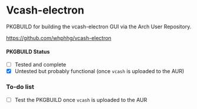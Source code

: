 # Vcash-electron
PKGBUILD for building the vcash-electron GUI via the Arch User Repository.  

https://github.com/whphhg/vcash-electron

#### PKGBUILD Status  
- [ ] Tested and complete  
- [x] Untested but probably functional (once `vcash` is uploaded to the AUR)

### To-do list  
- [ ] Test the PKGBUILD once `vcash` is uploaded to the AUR
